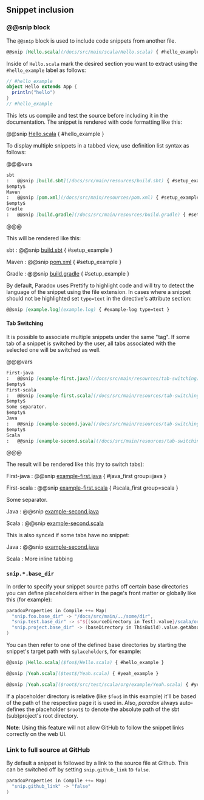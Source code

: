 Snippet inclusion
-----------------

### @@snip block

The `@@snip` block is used to include code snippets from another file.

```markdown
@@snip [Hello.scala](/docs/src/main/scala/Hello.scala) { #hello_example }
```

Inside of `Hello.scala` mark the desired section you want to extract using the `#hello_example` label as follows:

```scala
// #hello_example
object Hello extends App {
  println("hello")
}
// #hello_example
```

This lets us compile and test the source before including it in the documentation.
The snippet is rendered with code formatting like this:

@@snip [Hello.scala](/docs/src/main/scala/Hello.scala) { #hello_example }

To display multiple snippets in a tabbed view, use definition list syntax as follows:

@@@vars
```markdown
sbt
:   @@snip [build.sbt](/docs/src/main/resources/build.sbt) { #setup_example }
$empty$
Maven
:   @@snip [pom.xml](/docs/src/main/resources/pom.xml) { #setup_example }
$empty$
Gradle
:   @@snip [build.gradle](/docs/src/main/resources/build.gradle) { #setup_example }
```
@@@

This will be rendered like this:

sbt
:   @@snip [build.sbt](/docs/src/main/resources/build.sbt) { #setup_example }

Maven
:   @@snip [pom.xml](/docs/src/main/resources/pom.xml) { #setup_example }

Gradle
:   @@snip [build.gradle](/docs/src/main/resources/build.gradle) { #setup_example }

By default, Paradox uses Prettify to highlight code and will try to detect the
language of the snippet using the file extension. In cases where a snippet
should not be highlighted set `type=text` in the directive's attribute section:

```markdown
@@snip [example.log](example.log) { #example-log type=text }
```

#### Tab Switching

It is possible to associate multiple snippets under the same "tag". If some tab of a snippet is switched by the user, all tabs associated with the selected one will be switched as well.

@@@vars
```markdown
First-java
:   @@snip [example-first.java](/docs/src/main/resources/tab-switching/examples.java) { #java_first }
$empty$
First-scala
:   @@snip [example-first.scala](/docs/src/main/resources/tab-switching/examples.scala) { #scala_first }
$empty$
Some separator.
$empty$
Java
:   @@snip [example-second.java](/docs/src/main/resources/tab-switching/examples.java)
$empty$
Scala
:   @@snip [example-second.scala](/docs/src/main/resources/tab-switching/examples.scala)
```
@@@

The result will be rendered like this (try to switch tabs):

First-java
:   @@snip [example-first.java](/docs/src/main/resources/tab-switching/examples.java) { #java_first group=java }

First-scala
:   @@snip [example-first.scala](/docs/src/main/resources/tab-switching/examples.scala) { #scala_first group=scala }

Some separator.

Java
:   @@snip [example-second.java](/docs/src/main/resources/tab-switching/examples.java)

Scala
:   @@snip [example-second.scala](/docs/src/main/resources/tab-switching/examples.scala)

This is also synced if some tabs have no snippet:

Java
:   @@snip [example-second.java](/docs/src/main/resources/tab-switching/examples.java)

Scala
:   More inline tabbing

### `snip.*.base_dir`

In order to specify your snippet source paths off certain base directories you can define placeholders
either in the page's front matter or globally like this (for example):

```sbt
paradoxProperties in Compile ++= Map(
  "snip.foo.base_dir" -> "/docs/src/main/../some/dir",
  "snip.test.base_dir" -> s"${(sourceDirectory in Test).value}/scala/org/example",
  "snip.project.base_dir" -> (baseDirectory in ThisBuild).value.getAbsolutePath
)
```

You can then refer to one of the defined base directories by starting the snippet's target path with `$placeholder$`,
for example:

```markdown
@@snip [Hello.scala]($foo$/Hello.scala) { #hello_example }

@@snip [Yeah.scala]($test$/Yeah.scala) { #yeah_example }

@@snip [Yeah.scala]($root$/src/test/scala/org/example/Yeah.scala) { #yeah_example }
```

If a placeholder directory is relative (like `$foo$` in this example) it'll be based of the path of the respective page
it is used in. Also, *paradox* always auto-defines the placeholder `$root$` to denote the absolute path of the
sbt (sub)project's root directory.

**Note**: Using this feature will not allow GitHub to follow the snippet links correctly on the web UI.


### Link to full source at GitHub

By default a snippet is followed by a link to the source file at Github. This can be switched off by setting `snip.github_link` to `false`.

```sbt
paradoxProperties in Compile ++= Map(
  "snip.github_link" -> "false"
)
```
